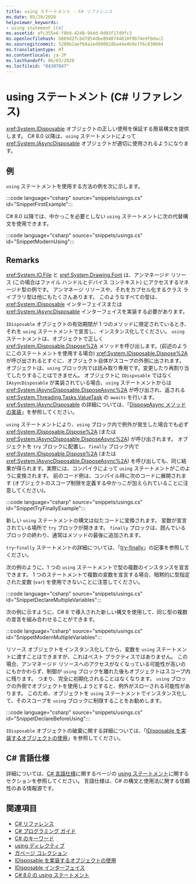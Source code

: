 ```yaml
---
title: using ステートメント - C# リファレンス
ms.date: 05/29/2020
helpviewer_keywords:
- using statement [C#]
ms.assetid: afc355e6-f0b9-4240-94dd-0d93f17d9fc3
ms.openlocfilehash: b889d2fcbdf854dbe8948744810f9b74e9f0dac2
ms.sourcegitcommit: 5280b2aef60a1ed99002dba44e4b9e7f6c830604
ms.translationtype: HT
ms.contentlocale: ja-JP
ms.lasthandoff: 06/03/2020
ms.locfileid: "84307047"
---
```

# <a name="using-statement-c-reference"></a>using ステートメント (C# リファレンス)

<xref:System.IDisposable> オブジェクトの正しい使用を保証する簡易構文を提供します。 C# 8.0 以降は、`using` ステートメントによって <xref:System.IAsyncDisposable> オブジェクトが適切に使用されるようになります。

## <a name="example"></a>例

`using` ステートメントを使用する方法の例を次に示します。

:::code language="csharp" source="snippets/usings.cs" id="SnippetFirstExample":::

C# 8.0 以降では、中かっこを必要としない `using` ステートメントに次の代替構文を使用できます。

:::code language="csharp" source="snippets/usings.cs" id="SnippetModernUsing":::

## <a name="remarks"></a>Remarks

<xref:System.IO.File> と <xref:System.Drawing.Font> は、アンマネージド リソース (この場合はファイル ハンドルとデバイス コンテキスト) にアクセスするマネージド型の例です。 アンマネージ リソースや、それをカプセル化するクラス ライブラリ型は他にもたくさんあります。 このようなすべての型は、<xref:System.IDisposable> インターフェイスまたは <xref:System.IAsyncDisposable> インターフェイスを実装する必要があります。

`IDisposable` オブジェクトの有効期間が 1 つのメソッドに限定されているとき、それを `using` ステートメントで宣言し、インスタンス化してください。 `using` ステートメントは、オブジェクトで正しく <xref:System.IDisposable.Dispose%2A> メソッドを呼び出します。(前述のようにこのステートメントを使用する場合) <xref:System.IDisposable.Dispose%2A> が呼び出されるとすぐに、オブジェクト自体がスコープの外側に出されます。 オブジェクトは、`using` ブロック内では読み取り専用です。変更したり再割り当てしたりすることはできません。 オブジェクトに `IDisposable` ではなく `IAsyncDisposable` が実装されている場合、`using` ステートメントからは <xref:System.IAsyncDisposable.DisposeAsync%2A> が呼び出され、返される <xref:System.Threading.Tasks.ValueTask> の `awaits` を行います。 <xref:System.IAsyncDisposable> の詳細については、「[DisposeAsync メソッドの実装](../../../standard/garbage-collection/implementing-disposeasync.md)」を参照してください。

`using` ステートメントにより、`using` ブロック内で例外が発生した場合でも必ず <xref:System.IDisposable.Dispose%2A> (または <xref:System.IAsyncDisposable.DisposeAsync%2A>) が呼び出されます。 オブジェクトを `try` ブロックに配置し、`finally` ブロック内で <xref:System.IDisposable.Dispose%2A> (または <xref:System.IAsyncDisposable.DisposeAsync%2A>) を呼び出しても、同じ結果が得られます。実際には、コンパイラによって `using` ステートメントがこのように変換されます。 前のコード例は、コンパイル時に次のコードに展開されます (オブジェクトのスコープ制限を定義する中かっこが加えられていることに注意してください)。

:::code language="csharp" source="snippets/usings.cs" id="SnippetTryFinallyExample":::

新しい `using` ステートメントの構文は似たコードに変換されます。 変数が宣言されている場所で `try` ブロックが開きます。 `finally` ブロックは、囲んでいるブロックの終わり、通常はメソッドの最後に追加されます。

`try`-`finally` ステートメントの詳細については、「[try-finally](try-finally.md)」の記事を参照してください。

次の例のように、1 つの `using` ステートメントで型の複数のインスタンスを宣言できます。 1 つのステートメントで複数の変数を宣言する場合、暗黙的に型指定された変数 (`var`) を使用できないことに注意してください。

:::code language="csharp" source="snippets/usings.cs" id="SnippetDeclareMultipleVariables":::

次の例に示すように、C# 8 で導入された新しい構文を使用して、同じ型の複数の宣言を組み合わせることができます。

:::code language="csharp" source="snippets/usings.cs" id="SnippetModernMultipleVariables":::

リソース オブジェクトをインスタンス化してから、変数を `using` ステートメントに渡すことはできますが、これはベスト プラクティスではありません。 この場合、アンマネージド リソースへのアクセスがなくなっている可能性が高いのにもかかわらず、制御が `using` ブロックを離れた後もオブジェクトはスコープ内に残ります。 つまり、完全に初期化されることはなくなります。 `using` ブロックの外側でオブジェクトを使用しようとすると、例外がスローされる可能性があります。 このため、オブジェクトを `using` ステートメントでインスタンス化して、そのスコープを `using` ブロックに制限することをお勧めします。

:::code language="csharp" source="snippets/usings.cs" id="SnippetDeclareBeforeUsing":::

`IDisposable` オブジェクトの破棄に関する詳細については、「[IDisposable を実装するオブジェクトの使用](../../../standard/garbage-collection/using-objects.md)」を参照してください。

## <a name="c-language-specification"></a>C# 言語仕様

詳細については、[C# 言語仕様](/dotnet/csharp/language-reference/language-specification/introduction)に関するページの [using ステートメント](~/_csharplang/spec/statements.md#the-using-statement)に関するセクションを参照してください。 言語仕様は、C# の構文と使用法に関する信頼性のある情報源です。

## <a name="see-also"></a>関連項目

- [C# リファレンス](../index.md)
- [C# プログラミング ガイド](../../programming-guide/index.md)
- [C# のキーワード](index.md)
- [using ディレクティブ](using-directive.md)
- [ガベージ コレクション](../../../standard/garbage-collection/index.md)
- [IDisposable を実装するオブジェクトの使用](../../../standard/garbage-collection/using-objects.md)
- [IDisposable インターフェイス](xref:System.IDisposable)
- [C# 8.0 の using ステートメント](~/_csharplang/proposals/csharp-8.0/using.md)
